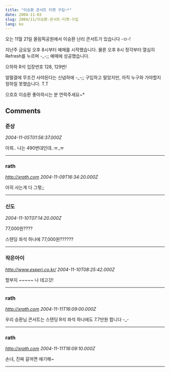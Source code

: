 ```yaml
---
title: "이승환 콘서트 티켓 구입~*"
date: 2004-11-03
slug: 2004/11/이승환-콘서트-티켓-구입
lang: ko
---
```


오는 11월 21일 올림픽공원에서 이승환 난리 콘서트가 있습니다 -ㅁ-!

지난주 금요일 오후 8시부터 예매를 시작했습니다.
물론 오후 8시 정각부터 열심히 Refresh를 누르며 -_-;; 예매에 성공했습니다.

으하하 R석 입장번호 128, 129번!

얼떨결에 무조건 사야된다는 신념하에 -_-;; 구입하고 말았지만,
아직 누구와 가야할지 정하질 못했습니다. T.T

으흐흐 이승환 좋아하시는 분 연락주세요~*

## Comments

### 준상
*2004-11-05T01:56:37.000Z*

아희.. 나는 490번대인데..ㅠ_ㅠ

---

### rath
*http://xrath.com*
*2004-11-09T16:34:20.000Z*

아히 사는게 다 그렇;;

---

### 신도
*2004-11-10T07:14:20.000Z*

77,000원????

스탠딩 좌석 하나에 77,000원??????

---

### 작은아이
*http://www.esperi.co.kr/*
*2004-11-10T08:25:42.000Z*

할부지 ~~~~~ 나 데고갓!

---

### rath
*http://xrath.com*
*2004-11-11T16:09:00.000Z*

우리 승환님 콘서트는 스탠딩 R석 좌석 하나에도 7.7만원 합니다 -_-

---

### rath
*http://xrath.com*
*2004-11-11T16:09:10.000Z*

손녀, 진짜 갈꺼면 얘기해~

---

